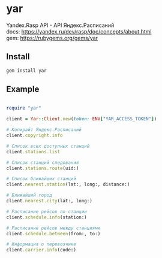# yar

Yandex.Rasp API - API Яндекс.Расписаний  
docs: <https://yandex.ru/dev/rasp/doc/concepts/about.html>  
gem: <https://rubygems.org/gems/yar>

## Install

```sh
gem install yar
```

## Example

```ruby

require "yar"

client = Yar::Client.new(token: ENV["YAR_ACCESS_TOKEN"])

# Копирайт Яндекс.Расписаний
client.copyright.info

# Список всех доступных станций
client.stations.list

# Список станций следования
client.stations.route(uid:)

# Список ближайших станций
client.nearest.station(lat:, long:, distance:)

# Ближайший город
client.nearest.city(lat:, long:)

# Расписание рейсов по станции
client.schedule.info(station:)

# Расписание рейсов между станциями
client.schedule.between(from:, to:)

# Информация о перевозчике
client.carrier.info(code:)

```
